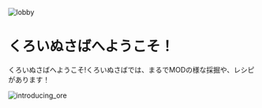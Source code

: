 ![lobby](https://cdn.discordapp.com/attachments/1078221908421660672/1198625652065185803/2024-01-21_22.50.16.png?ex=65bf9620&is=65ad2120&hm=b098fef68aa23810a7d348746ca4566256d51b2a2b2e7bc53c5cc709b2587bda&)

# くろいぬさばへようこそ！
くろいぬさばへようこそ!くろいぬさばでは、まるでMODの様な採掘や、レシピがあります！

![introducing_ore](https://media.discordapp.net/attachments/1077920646492864572/1202227537179316274/introducting_ore.png)
